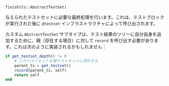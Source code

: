 ```
finish(ts::AbstractTestSet)
```

与えられたテストセットに必要な最終処理を行います。これは、テストブロックが実行された後に `@testset` インフラストラクチャによって呼び出されます。

カスタム `AbstractTestSet` サブタイプは、テスト結果のツリーに自分自身を追加するために、親（存在する場合）に対して `record` を呼び出す必要があります。これは次のように実装されるかもしれません：

```julia
if get_testset_depth() != 0
    # このテストセットを親テストセットに添付する
    parent_ts = get_testset()
    record(parent_ts, self)
    return self
end
```
